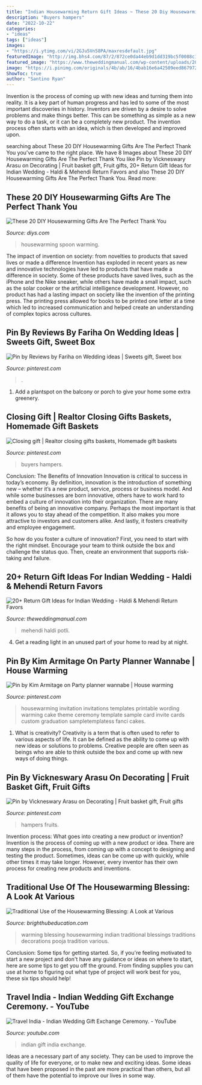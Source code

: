 ```yaml
---
title: "Indian Housewarming Return Gift Ideas ~ These 20 Diy Housewarming Gifts Are The Perfect Thank You"
description: "Buyers hampers"
date: "2022-10-22"
categories:
- "ideas"
tags: ["ideas"]
images:
- "https://i.ytimg.com/vi/2GJu5Vn58PA/maxresdefault.jpg"
featuredImage: "http://img.bhs4.com/87/2/872ce0da44eb9d1dd319bc5f0088c1ec5105bcd7_large.jpg"
featured_image: "https://www.theweddingmanual.com/wp-content/uploads/2020/10/Potli-bags-gift-for-mehendi.jpg"
image: "https://i.pinimg.com/originals/4b/ab/16/4bab16e6a42509eed8679727c4efd9c7.jpg"
ShowToc: true
author: "Santino Ryan"
---
```



Invention is the process of coming up with new ideas and turning them into reality. It is a key part of human progress and has led to some of the most important discoveries in history. Inventors are driven by a desire to solve problems and make things better. This can be something as simple as a new way to do a task, or it can be a completely new product. The invention process often starts with an idea, which is then developed and improved upon.

	

		
searching about These 20 DIY Housewarming Gifts Are The Perfect Thank You you've came to the right place. We have 8 Images about These 20 DIY Housewarming Gifts Are The Perfect Thank You like Pin by Vickneswary Arasu on Decorating | Fruit basket gift, Fruit gifts, 20+ Return Gift Ideas for Indian Wedding - Haldi &amp; Mehendi Return Favors and also These 20 DIY Housewarming Gifts Are The Perfect Thank You. Read more:
		
    
## These 20 DIY Housewarming Gifts Are The Perfect Thank You

<img loading=lazy src="https://cdn.diys.com/wp-content/uploads/2016/06/DIY-Housewarming-Spoon-Set.jpg" onerror="this.onerror=null;this.src='https://tse2.mm.bing.net/th?id=OIP.eeMnBWrUGvc2vhhBhjCa0QHaJ4&amp;pid=15.1';" alt="These 20 DIY Housewarming Gifts Are The Perfect Thank You">

_Source: diys.com_

>housewarming spoon warming. 

	

The impact of invention on society: from novelties to products that saved lives or made a difference
Invention has exploded in recent years as new and innovative technologies have led to products that have made a difference in society. Some of these products have saved lives, such as the iPhone and the Nike sneaker, while others have made a small impact, such as the solar cooker or the artificial intelligence development. However, no product has had a lasting impact on society like the invention of the printing press. The printing press allowed for books to be printed one letter at a time which led to increased communication and helped create an understanding of complex topics across cultures.

    
## Pin By Reviews By Fariha On Wedding Ideas | Sweets Gift, Sweet Box

<img loading=lazy src="https://i.pinimg.com/originals/4b/ab/16/4bab16e6a42509eed8679727c4efd9c7.jpg" onerror="this.onerror=null;this.src='https://tse3.mm.bing.net/th?id=OIP.56tv-RAcSe3s3WVh8q-ckQHaF7&amp;pid=15.1';" alt="Pin by Reviews by Fariha on Wedding ideas | Sweets gift, Sweet box">

_Source: pinterest.com_

>. 

	

1. Add a plantspot on the balcony or porch to give your home some extra greenery.

    
## Closing Gift | Realtor Closing Gifts Baskets, Homemade Gift Baskets

<img loading=lazy src="https://i.pinimg.com/originals/2b/08/57/2b0857ce832cb9339a6bfca4bdd008d5.jpg" onerror="this.onerror=null;this.src='https://tse4.mm.bing.net/th?id=OIP.4Andeziwh0EshDbWIYoWzwHaJ4&amp;pid=15.1';" alt="Closing gift | Realtor closing gifts baskets, Homemade gift baskets">

_Source: pinterest.com_

>buyers hampers. 

	

Conclusion: The Benefits of Innovation
Innovation is critical to success in today’s economy. By definition, innovation is the introduction of something new – whether it’s a new product, service, process or business model. And while some businesses are born innovative, others have to work hard to embed a culture of innovation into their organization.
There are many benefits of being an innovative company. Perhaps the most important is that it allows you to stay ahead of the competition. It also makes you more attractive to investors and customers alike. And lastly, it fosters creativity and employee engagement.

So how do you foster a culture of innovation? First, you need to start with the right mindset. Encourage your team to think outside the box and challenge the status quo. Then, create an environment that supports risk-taking and failure.

    
## 20+ Return Gift Ideas For Indian Wedding - Haldi &amp; Mehendi Return Favors

<img loading=lazy src="https://www.theweddingmanual.com/wp-content/uploads/2020/10/Potli-bags-gift-for-mehendi.jpg" onerror="this.onerror=null;this.src='https://tse3.mm.bing.net/th?id=OIP.VTkN0QlB7aLdawzTjwUisgHaHH&amp;pid=15.1';" alt="20+ Return Gift Ideas for Indian Wedding - Haldi &amp; Mehendi Return Favors">

_Source: theweddingmanual.com_

>mehendi haldi potli. 

	

4. Get a reading light in an unused part of your home to read by at night.

    
## Pin By Kim Armitage On Party Planner Wannabe | House Warming

<img loading=lazy src="https://i.pinimg.com/originals/d8/bf/8a/d8bf8a593ced3087ebf8f5c471e9a869.jpg" onerror="this.onerror=null;this.src='https://tse4.mm.bing.net/th?id=OIP.SN-BNl-mH_3Kn_0KQ8IW4AHaKX&amp;pid=15.1';" alt="Pin by Kim Armitage on Party planner wannabe | House warming">

_Source: pinterest.com_

>housewarming invitation invitations templates printable wording warming cake theme ceremony template sample card invite cards custom graduation sampletemplatess fanci cakes. 

	

1. What is creativity?
Creativity is a term that is often used to refer to various aspects of life. It can be defined as the ability to come up with new ideas or solutions to problems. Creative people are often seen as beings who are able to think outside the box and come up with new ways of doing things.

    
## Pin By Vickneswary Arasu On Decorating | Fruit Basket Gift, Fruit Gifts

<img loading=lazy src="https://i.pinimg.com/originals/ab/d8/4c/abd84cdd37a511282430cfc88358f32d.jpg" onerror="this.onerror=null;this.src='https://tse2.mm.bing.net/th?id=OIP.ZwJhx0IGR86-jJS_c1PAUwHaJ4&amp;pid=15.1';" alt="Pin by Vickneswary Arasu on Decorating | Fruit basket gift, Fruit gifts">

_Source: pinterest.com_

>hampers fruits. 

	

Invention process: What goes into creating a new product or invention?
Invention is the process of coming up with a new product or idea. There are many steps in the process, from coming up with a concept to designing and testing the product. Sometimes, ideas can be come up with quickly, while other times it may take longer. However, every inventor has their own process for creating new products and inventions.

    
## Traditional Use Of The Housewarming Blessing: A Look At Various

<img loading=lazy src="http://img.bhs4.com/87/2/872ce0da44eb9d1dd319bc5f0088c1ec5105bcd7_large.jpg" onerror="this.onerror=null;this.src='https://tse2.mm.bing.net/th?id=OIP.tPNmk2EZsyaYA3PmTKpr-gHaHa&amp;pid=15.1';" alt="Traditional Use of the Housewarming Blessing: A Look at Various">

_Source: brighthubeducation.com_

>warming blessing housewarming indian traditional blessings traditions decorations pooja tradition various. 

	

Conclusion: Some tips for getting started.
So, if you're feeling motivated to start a new project and don't have any guidance or ideas on where to start, here are some tips to get you off the ground. From finding supplies you can use at home to figuring out what type of project will work best for you, these six tips should help!

    
## Travel India - Indian Wedding Gift Exchange Ceremony. - YouTube

<img loading=lazy src="https://i.ytimg.com/vi/2GJu5Vn58PA/maxresdefault.jpg" onerror="this.onerror=null;this.src='https://tse4.mm.bing.net/th?id=OIP.Ab6V8RS-4VkUj0OZrFmdxQHaEK&amp;pid=15.1';" alt="Travel India - Indian Wedding Gift Exchange Ceremony. - YouTube">

_Source: youtube.com_

>indian gift india exchange. 

	

Ideas are a necessary part of any society. They can be used to improve the quality of life for everyone, or to make new and exciting ideas. Some ideas that have been proposed in the past are more practical than others, but all of them have the potential to improve our lives in some way.

